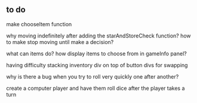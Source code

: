 ## to do
make chooseItem function

why moving indefinitely after adding the starAndStoreCheck function?
how to make stop moving until make a decision?

what can items do?
how display items to choose from in gameInfo panel?

having difficulty stacking inventory div on top of button divs for swapping

why is there a bug when you try to roll very quickly one after another?

create a computer player and have them roll dice after the player takes a turn



